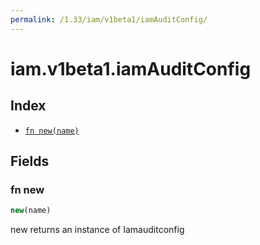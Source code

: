 ```yaml
---
permalink: /1.33/iam/v1beta1/iamAuditConfig/
---
```


# iam.v1beta1.iamAuditConfig



## Index

* [`fn new(name)`](#fn-new)

## Fields

### fn new

```ts
new(name)
```

new returns an instance of Iamauditconfig